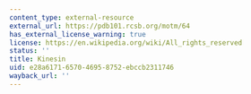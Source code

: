 ```yaml
---
content_type: external-resource
external_url: https://pdb101.rcsb.org/motm/64
has_external_license_warning: true
license: https://en.wikipedia.org/wiki/All_rights_reserved
status: ''
title: Kinesin
uid: e28a6171-6570-4695-8752-ebccb2311746
wayback_url: ''
---
```

